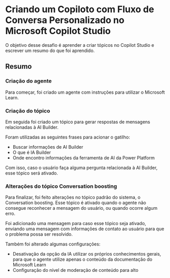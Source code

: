 # Criando um Copiloto com Fluxo de Conversa Personalizado no Microsoft Copilot Studio

O objetivo desse desafio é aprender a criar tópicos no Copilot Studio e escrever um resumo do que foi aprendido.

## Resumo

### Criação do agente

Para começar, foi criado um agente com instruções para utilizar o Microsoft Learn.

### Criação do tópico

Em seguida foi criado um tópico para gerar respostas de mensagens relacionadas à AI Builder.

Foram utilizadas as seguintes frases para acionar o gatilho:
 - Buscar informações de AI Builder
 - O que é IA Builder
 - Onde encontro informações da ferramenta de AI da Power Platform

Com isso, caso o usuário faça alguma pergunta relacionada à AI Builder, esse tópico será ativado.

### Alterações do tópico Conversation boosting

Para finalizar, foi feito alterações no tópico padrão do sistema, o Conversation boosting. Esse tópico é ativado quando o agente não consegue reconhecer a mensagem do usuário, ou quando ocorre algum erro.

Foi adicionado uma mensagem para caso esse tópico seja ativado, enviando uma mensagem com informações de contato ao usuário para que o problema possa ser resolvido.

Também foi alterado algumas configurações:
 - Desativação da opção da IA utilizar os próprios conhecimentos gerais, para que o agente utilize apenas o conteúdo da documentação do Microsoft Learn
 - Configuração do nível de moderação de conteúdo para alto
